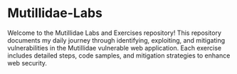 # Mutillidae-Labs
Welcome to the Mutillidae Labs and Exercises repository! This repository documents my daily journey through identifying, exploiting, and mitigating vulnerabilities in the Mutillidae vulnerable web application. Each exercise includes detailed steps, code samples, and mitigation strategies to enhance web security. 
